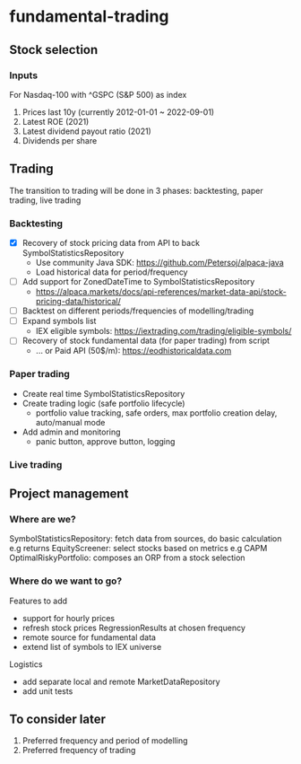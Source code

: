 # fundamental-trading
## Stock selection
### Inputs
For Nasdaq-100 with ^GSPC (S&P 500) as index
1. Prices last 10y (currently 2012-01-01 ~ 2022-09-01)
2. Latest ROE (2021)
3. Latest dividend payout ratio (2021)
4. Dividends per share

## Trading
The transition to trading will be done in 3 phases: backtesting, paper trading, live trading

### Backtesting
- [x] Recovery of stock pricing data from API to back SymbolStatisticsRepository
  - Use community Java SDK: https://github.com/Petersoj/alpaca-java
  - Load historical data for period/frequency
- [ ] Add support for ZonedDateTime to SymbolStatisticsRepository
  - https://alpaca.markets/docs/api-references/market-data-api/stock-pricing-data/historical/
- [ ] Backtest on different periods/frequencies of modelling/trading
- [ ] Expand symbols list
  - IEX eligible symbols: https://iextrading.com/trading/eligible-symbols/
- [ ] Recovery of stock fundamental data (for paper trading) from script
  - ... or Paid API (50$/m): https://eodhistoricaldata.com

### Paper trading
- Create real time SymbolStatisticsRepository
- Create trading logic (safe portfolio lifecycle)
  - portfolio value tracking, safe orders, max portfolio creation delay, auto/manual mode
- Add admin and monitoring
  - panic button, approve button, logging

### Live trading

## Project management
### Where are we?

SymbolStatisticsRepository: fetch data from sources, do basic calculation e.g returns 
EquityScreener: select stocks based on metrics e.g CAPM
OptimalRiskyPortfolio: composes an ORP from a stock selection

### Where do we want to go?

Features to add
- support for hourly prices
- refresh stock prices RegressionResults at chosen frequency
- remote source for fundamental data
- extend list of symbols to IEX universe

Logistics
- add separate local and remote MarketDataRepository
- add unit tests

## To consider later
1. Preferred frequency and period of modelling
2. Preferred frequency of trading